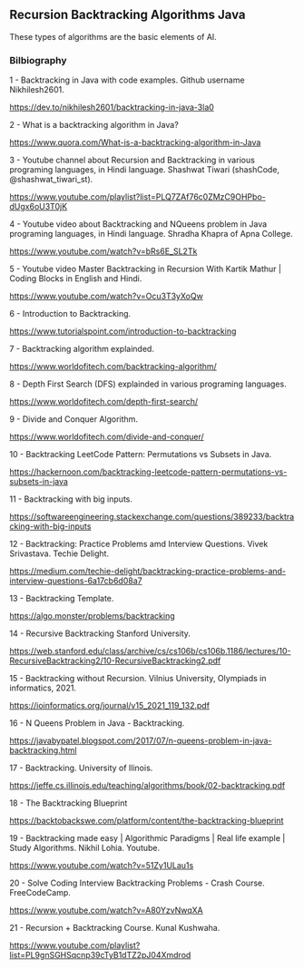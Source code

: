 ## Recursion Backtracking Algorithms Java

These types of algorithms are the basic elements of AI.


### Bilbiography

1 - Backtracking in Java with code examples. Github username Nikhilesh2601.

https://dev.to/nikhilesh2601/backtracking-in-java-3la0

2 - What is a backtracking algorithm in Java?

https://www.quora.com/What-is-a-backtracking-algorithm-in-Java

3 - Youtube channel about Recursion and Backtracking in various programing languages, in Hindi language. Shashwat Tiwari (shashCode, @shashwat_tiwari_st).

https://www.youtube.com/playlist?list=PLQ7ZAf76c0ZMzC9OHPbo-dUgx6oU3T0jK

4 - Youtube video about Backtracking and NQueens problem in Java programing languages, in Hindi language. Shradha Khapra of Apna College. 

https://www.youtube.com/watch?v=bRs6E_SL2Tk

5 - Youtube video Master Backtracking in Recursion With Kartik Mathur | Coding Blocks in English and Hindi.

https://www.youtube.com/watch?v=Ocu3T3yXoQw

6 - Introduction to Backtracking.

https://www.tutorialspoint.com/introduction-to-backtracking

7 - Backtracking algorithm explainded.

https://www.worldofitech.com/backtracking-algorithm/

8 - Depth First Search (DFS) explainded in various programing languages.

https://www.worldofitech.com/depth-first-search/

9 - Divide and Conquer Algorithm.

https://www.worldofitech.com/divide-and-conquer/

10 - Backtracking LeetCode Pattern: Permutations vs Subsets in Java.

https://hackernoon.com/backtracking-leetcode-pattern-permutations-vs-subsets-in-java

11 - Backtracking with big inputs.

https://softwareengineering.stackexchange.com/questions/389233/backtracking-with-big-inputs

12 - Backtracking: Practice Problems amd Interview Questions. Vivek Srivastava. Techie Delight. 

https://medium.com/techie-delight/backtracking-practice-problems-and-interview-questions-6a17cb6d08a7

13 - Backtracking Template.

https://algo.monster/problems/backtracking

14 - Recursive Backtracking Stanford University.

https://web.stanford.edu/class/archive/cs/cs106b/cs106b.1186/lectures/10-RecursiveBacktracking2/10-RecursiveBacktracking2.pdf

15 - Backtracking without Recursion. Vilnius University, Olympiads in informatics, 2021.

https://ioinformatics.org/journal/v15_2021_119_132.pdf

16 - N Queens Problem in Java - Backtracking.

https://javabypatel.blogspot.com/2017/07/n-queens-problem-in-java-backtracking.html

17 - Backtracking. University of Ilinois.

https://jeffe.cs.illinois.edu/teaching/algorithms/book/02-backtracking.pdf

18 - The Backtracking Blueprint

https://backtobackswe.com/platform/content/the-backtracking-blueprint

19 - Backtracking made easy | Algorithmic Paradigms | Real life example | Study Algorithms. Nikhil Lohia. Youtube.
  
  https://www.youtube.com/watch?v=51Zy1ULau1s
  
20 - Solve Coding Interview Backtracking Problems - Crash Course. FreeCodeCamp.

  https://www.youtube.com/watch?v=A80YzvNwqXA

21 - Recursion + Backtracking Course. Kunal Kushwaha.

https://www.youtube.com/playlist?list=PL9gnSGHSqcnp39cTyB1dTZ2pJ04Xmdrod
